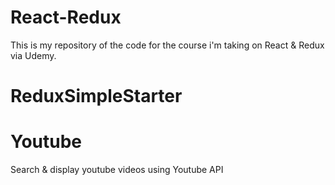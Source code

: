 # React-Redux
This is my repository of the code for the course i'm taking on React & Redux via Udemy.

# ReduxSimpleStarter
# Youtube
Search & display youtube videos using Youtube API
